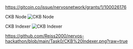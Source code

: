 https://gitcoin.co/issue/nervosnetwork/grants/1/100026176

CKB Node
![CKB Node](https://user-images.githubusercontent.com/84049860/128793470-13faaa6c-5ac5-4aab-8150-188b63e2135c.png)

CKB Indexer
![CKB Indexer](https://user-images.githubusercontent.com/84049860/128793442-951e2030-7dca-462a-9bdc-1311b5ea3ffe.png)

https://github.com/Reiss2000/nervos-hackathon/blob/main/Task0/CKB%20Indexer.png?raw=true
